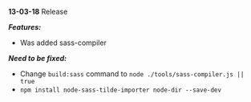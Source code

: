 **13-03-18** Release

***Features:***

  - Was added sass-compiler
  
***Need to be fixed:***

  - Change `build:sass` command to `node ./tools/sass-compiler.js || true`
  - `npm install node-sass-tilde-importer node-dir --save-dev`